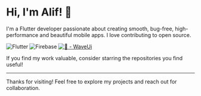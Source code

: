 # Hi, I'm Alif! 👋

I'm a Flutter developer passionate about creating smooth, bug-free, high-performance and beautiful mobile apps. I love contributing to open source.

![Flutter](https://img.shields.io/badge/Flutter-%2302569B.svg?style=for-the-badge&logo=Flutter&logoColor=white)  ![Firebase](https://img.shields.io/badge/firebase-a08021?style=for-the-badge&logo=firebase&logoColor=ffcd34) [![🌊 - WaveUi](https://img.shields.io/badge/🌊-WaveUi-2196f3?style=for-the-badge)](https://pub.dev/packages/waveui)

If you find my work valuable, consider starring the repositories you find useful!

---

Thanks for visiting! Feel free to explore my projects and reach out for collaboration.
